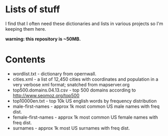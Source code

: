 # Lists of stuff

I find that I often need these dictionaries and lists in various projects so I'm keeping them here.

<b>warning: this repository is ~50MB.</b>

# Contents

 * wordlist.txt - dictionary from opernwall.
 * cities.xml - a list of 12,450 cities with coordinates and population in a very verbose xml format; snatched from mapserver.org
 * top500.domains.04.13.csv - top 500 domains according to http://www.seomoz.org/top500
 * top10000en.txt - top 10k US english words by frequency distribution
 * male-first-names - approx 1k most common US male names with freq dist.
 * female-first-names - approx 1k most common US female names with freq dist.
 * surnames - approx 1k most US surnames with freq dist.
